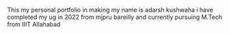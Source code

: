 This my personal portfolio in making
my name is adarsh kushwaha
i have completed my ug in 2022 from mjpru bareilly and currently pursuing M.Tech from IIIT Allahabad
